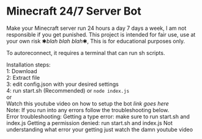 # Minecraft 24/7 Server Bot
Make your Minecraft server run 24 hours a day 7 days a week, I am not responsible if you get punished. This project is intended for fair use, use at your own risk ✱*blah blah blah*✱, This is for educational purposes only.

To autoreconnect, it requires a terminal that can run sh scripts.


Installation steps:
<br>
1: Download
<br>
2: Extract file
<br>
3: edit config.json with your desired settings
<br>
4: run start.sh (Recommended) or `node index.js`
<br>
 or 
<br>
Watch this youtube video on how to setup the bot *link goes here* 
<br>
Note: If you run into any errors follow the troubleshooting below.
<br>
Error troubleshooting:
Getting a type error: make sure to run start.sh and index.js
Getting a permission denied: run start.sh and index.js
Not understanding what error your getting just watch the damn youtube video
